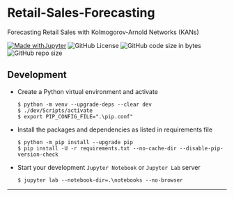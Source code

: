 # Retail-Sales-Forecasting

Forecasting Retail Sales with Kolmogorov-Arnold Networks (KANs)

[![Made withJupyter](https://img.shields.io/badge/Made%20with-Jupyter-orange?style=for-the-badge&logo=Jupyter)](https://jupyter.org/try)	![GitHub License](https://img.shields.io/github/license/shortthirdman/Retail-Sales-Forecasting?style=for-the-badge)	![GitHub code size in bytes](https://img.shields.io/github/languages/code-size/shortthirdman/Retail-Sales-Forecasting?style=for-the-badge)	![GitHub repo size](https://img.shields.io/github/repo-size/shortthirdman/Retail-Sales-Forecasting?style=for-the-badge)

## Development

  - Create a Python virtual environment and activate
	
	```shell
	$ python -m venv --upgrade-deps --clear dev
	$ ./dev/Scripts/activate
	$ export PIP_CONFIG_FILE=".\pip.conf"
	```

  - Install the packages and dependencies as listed in requirements file
	
	```shell
	$ python -m pip install --upgrade pip
	$ pip install -U -r requirements.txt --no-cache-dir --disable-pip-version-check
	```

  - Start your development `Jupyter Notebook` or `Jupyter Lab` server
	
	```shell
	$ jupyter lab --notebook-dir=.\notebooks --no-browser
	```

---